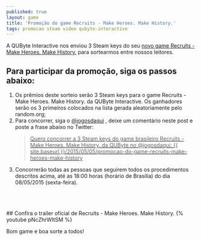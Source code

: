 ```yaml
---
published: true
layout: game
title: 'Promoção do game Recruits - Make Heroes. Make History.'
tags: promocao steam video qubyte-interactive
---
```

A QUByte Interactive nos enviou 3 Steam keys do seu <a href="{{ site.baseurl }}/2015/05/05/revelado-novo-game-da-qubyte-interactive-recruits/">novo game Recruits - Make Heroes. Make History.</a>
 para sortearmos entre nossos leitores.

## Para participar da promoção, siga os passos abaixo:
<ol>
	<li>Os prêmios deste sorteio serão 3 Steam keys para o game Recruits - Make Heroes. Make History. da QUByte Interactive. Os ganhadores serão os 3 primeiros colocados na lista gerada aleatoriamente pelo random.org;</li>
	<li>Para concorrer, siga o <a href="http://twitter.com/jogosdaqui" target="_blank">@jogosdaqui</a>
, deixe um comentário neste post e poste a frase abaixo no Twitter:
<a style="color:black" target="_new" href="https://twitter.com/home?status=Quero concorrer a 3 Steam keys do game brasileiro Recruits - Make Heroes. Make History. da QUByte no @jogosdaqui: {{ site.baseurl }}/2015/05/05/promocao-do-game-recruits-make-heroes-make-history"><blockquote>Quero concorrer a 3 Steam keys do game brasileiro Recruits - Make Heroes. Make History. da QUByte no @jogosdaqui: {{ site.baseurl }}/2015/05/05/promocao-do-game-recruits-make-heroes-make-history</blockquote></a>
</li>
	<li>Concorrerão todas as pessoas que seguirem todos os procedimentos descritos acima, até as 18:00 horas (horário de Brasília) do dia 08/05/2015 (sexta-feira).</li>
</ol>
<br><br><br>
## Confira o trailer oficial de Recruits - Make Heroes. Make History. 
{% youtube pNcZhrWItSM %}

Bom game e boa sorte a todos!